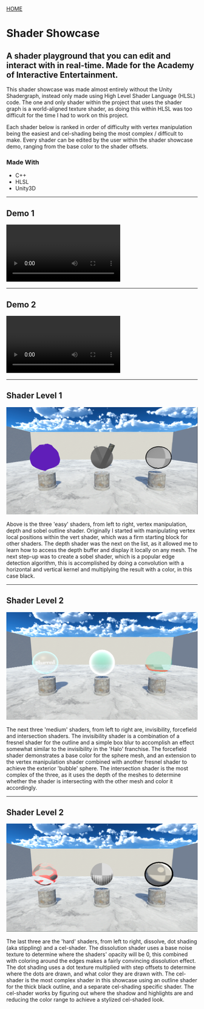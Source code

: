 [HOME](../README.md)
# Shader Showcase

## **A shader playground that you can edit and interact with in real-time. Made for the Academy of Interactive Entertainment.**

This shader showcase was made almost entirely without the Unity Shadergraph, instead only made using High Level Shader Language (HLSL) code. The one and only shader within the project that uses the shader graph is a world-aligned texture shader, as doing this within HLSL was too difficult for the time I had to work on this project.

 

Each shader below is ranked in order of difficulty with vertex manipulation being the easiest and cel-shading being the most complex / difficult to make. Every shader can be edited by the user within the shader showcase demo, ranging from the base color to the shader offsets.

### **Made With**
* C++
* HLSL
* Unity3D

---

## Demo 1
<video controls>
    <source src="./assets/intersect.mp4">
</video>

---

## Demo 2
<video controls>
    <source src="./assets/dissolve.mp4">
</video>

---

## Shader Level 1

![](./assets/shaders-easy.png)

Above is the three 'easy' shaders, from left to right, vertex manipulation, depth and sobel outline shader. Originally I started with manipulating vertex local positions within the vert shader, which was a firm starting block for other shaders. The depth shader was the next on the list, as it allowed me to learn how to access the depth buffer and display it locally on any mesh. The next step-up was to create a sobel shader, which is a popular edge detection algorithm, this is accomplished by doing a convolution with a horizontal and vertical kernel and multiplying the result with a color, in this case black.

---

## Shader Level 2

![](./assets/shaders-medium.png)

The next three 'medium' shaders, from left to right are, invisibility, forcefield and intersection shaders. The invisibility shader is a combination of a fresnel shader for the outline and a simple box blur to accomplish an effect somewhat similar to the invisibility in the 'Halo' franchise. The forcefield shader demonstrates a base color for the sphere mesh, and an extension to the vertex manipulation shader combined with another fresnel shader to achieve the exterior 'bubble' sphere. The intersection shader is the most complex of the three, as it uses the depth of the meshes to determine whether the shader is intersecting with the other mesh and color it accordingly.

---

## Shader Level 2

![](./assets/shaders-hard.png)


The last three are the 'hard' shaders, from left to right, dissolve, dot shading (aka stippling) and a cel-shader. The dissolution shader uses a base noise texture to determine where the shaders' opacity will be 0, this combined with coloring around the edges makes a fairly convincing dissolution effect. The dot shading uses a dot texture multiplied with step offsets to determine where the dots are drawn, and what color they are drawn with. The cel-shader is the most complex shader in this showcase using an outline shader for the thick black outline, and a separate cel-shading specific shader. The cel-shader works by figuring out where the shadow and highlights are and reducing the color range to achieve a stylized cel-shaded look.